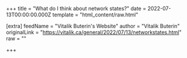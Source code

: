 
+++
title = "What do I think about network states?"
date = 2022-07-13T00:00:00.000Z
template = "html_content/raw.html"

[extra]
feedName = "Vitalik Buterin's Website"
author = "Vitalik Buterin"
originalLink = "https://vitalik.ca/general/2022/07/13/networkstates.html"
raw = ""

+++

